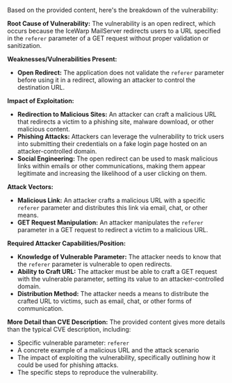 Based on the provided content, here's the breakdown of the vulnerability:

**Root Cause of Vulnerability:**
The vulnerability is an open redirect, which occurs because the IceWarp MailServer redirects users to a URL specified in the `referer` parameter of a GET request without proper validation or sanitization.

**Weaknesses/Vulnerabilities Present:**
- **Open Redirect:** The application does not validate the `referer` parameter before using it in a redirect, allowing an attacker to control the destination URL.

**Impact of Exploitation:**
- **Redirection to Malicious Sites:** An attacker can craft a malicious URL that redirects a victim to a phishing site, malware download, or other malicious content.
- **Phishing Attacks:** Attackers can leverage the vulnerability to trick users into submitting their credentials on a fake login page hosted on an attacker-controlled domain.
- **Social Engineering:** The open redirect can be used to mask malicious links within emails or other communications, making them appear legitimate and increasing the likelihood of a user clicking on them.

**Attack Vectors:**
- **Malicious Link:** An attacker crafts a malicious URL with a specific `referer` parameter and distributes this link via email, chat, or other means.
- **GET Request Manipulation:** An attacker manipulates the `referer` parameter in a GET request to redirect a victim to a malicious URL.

**Required Attacker Capabilities/Position:**
- **Knowledge of Vulnerable Parameter:** The attacker needs to know that the `referer` parameter is vulnerable to open redirects.
- **Ability to Craft URL:** The attacker must be able to craft a GET request with the vulnerable parameter, setting its value to an attacker-controlled domain.
- **Distribution Method:** The attacker needs a means to distribute the crafted URL to victims, such as email, chat, or other forms of communication.

**More Detail than CVE Description:**
The provided content gives more details than the typical CVE description, including:
- Specific vulnerable parameter: `referer`
- A concrete example of a malicious URL and the attack scenario
- The impact of exploiting the vulnerability, specifically outlining how it could be used for phishing attacks.
- The specific steps to reproduce the vulnerability.